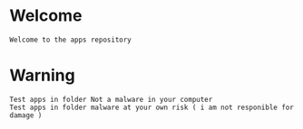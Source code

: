 # Welcome
    Welcome to the apps repository
# Warning
    Test apps in folder Not a malware in your computer 
    Test apps in folder malware at your own risk ( i am not responible for damage )